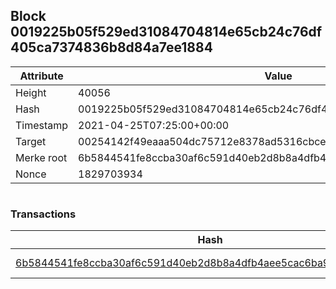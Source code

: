 ## Block 0019225b05f529ed31084704814e65cb24c76df405ca7374836b8d84a7ee1884

Attribute | Value
--- | ---
Height | 40056
Hash | 0019225b05f529ed31084704814e65cb24c76df405ca7374836b8d84a7ee1884
Timestamp | 2021-04-25T07:25:00+00:00
Target | 00254142f49eaaa504dc75712e8378ad5316cbcead634704b3734b6271167cc4
Merke root | 6b5844541fe8ccba30af6c591d40eb2d8b8a4dfb4aee5cac6ba901c054362ae6
Nonce | 1829703934

```

```

### Transactions

Hash | Amount
--- | ---
[6b5844541fe8ccba30af6c591d40eb2d8b8a4dfb4aee5cac6ba901c054362ae6](6b5844541fe8ccba30af6c591d40eb2d8b8a4dfb4aee5cac6ba901c054362ae6.md) | 10.00000000 SKEPTI 
